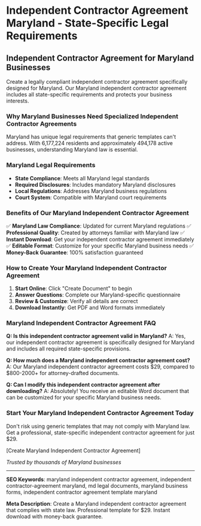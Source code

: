 # Independent Contractor Agreement Maryland - State-Specific Legal Requirements

## Independent Contractor Agreement for Maryland Businesses

Create a legally compliant independent contractor agreement specifically designed for Maryland. Our Maryland independent contractor agreement includes all state-specific requirements and protects your business interests.

### Why Maryland Businesses Need Specialized Independent Contractor Agreements

Maryland has unique legal requirements that generic templates can't address. With 6,177,224 residents and approximately 494,178 active businesses, understanding Maryland law is essential.

### Maryland Legal Requirements

- **State Compliance**: Meets all Maryland legal standards
- **Required Disclosures**: Includes mandatory Maryland disclosures
- **Local Regulations**: Addresses Maryland business regulations
- **Court System**: Compatible with Maryland court requirements

### Benefits of Our Maryland Independent Contractor Agreement

✅ **Maryland Law Compliance**: Updated for current Maryland regulations
✅ **Professional Quality**: Created by attorneys familiar with Maryland law
✅ **Instant Download**: Get your independent contractor agreement immediately
✅ **Editable Format**: Customize for your specific Maryland business needs
✅ **Money-Back Guarantee**: 100% satisfaction guaranteed

### How to Create Your Maryland Independent Contractor Agreement

1. **Start Online**: Click "Create Document" to begin
2. **Answer Questions**: Complete our Maryland-specific questionnaire
3. **Review & Customize**: Verify all details are correct
4. **Download Instantly**: Get PDF and Word formats immediately

### Maryland Independent Contractor Agreement FAQ

**Q: Is this independent contractor agreement valid in Maryland?**
A: Yes, our independent contractor agreement is specifically designed for Maryland and includes all required state-specific provisions.

**Q: How much does a Maryland independent contractor agreement cost?**
A: Our Maryland independent contractor agreement costs $29, compared to $800-2000+ for attorney-drafted documents.

**Q: Can I modify this independent contractor agreement after downloading?**
A: Absolutely! You receive an editable Word document that can be customized for your specific Maryland business needs.

### Start Your Maryland Independent Contractor Agreement Today

Don't risk using generic templates that may not comply with Maryland law. Get a professional, state-specific independent contractor agreement for just $29.

[Create Maryland Independent Contractor Agreement]

_Trusted by thousands of Maryland businesses_

---

**SEO Keywords**: maryland independent contractor agreement, independent contractor-agreement maryland, md legal documents, maryland business forms, independent contractor agreement template maryland

**Meta Description**: Create a Maryland independent contractor agreement that complies with state law. Professional template for $29. Instant download with money-back guarantee.
